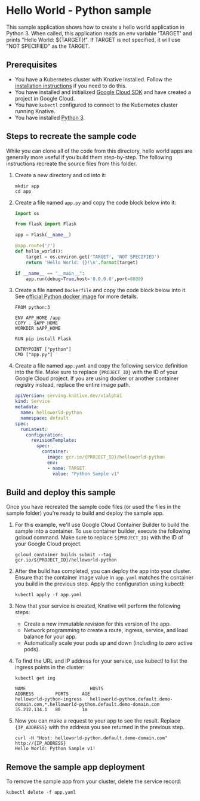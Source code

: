 # Hello World - Python sample

This sample application shows how to create a hello world application in Python 3.
When called, this application reads an env variable 'TARGET' 
and prints "Hello World: ${TARGET}!".
If TARGET is not specified, it will use "NOT SPECIFIED" as the TARGET.

## Prerequisites

* You have a Kubernetes cluster with Knative installed. Follow the [installation instructions](https://github.com/knative/install/) if you need to do this. 
* You have installed and initialized [Google Cloud SDK](https://cloud.google.com/sdk/docs/) and have created a project in Google Cloud.
* You have `kubectl` configured to connect to the Kubernetes cluster running Knative.
* You have installed [Python 3](https://www.python.org/downloads/).

## Steps to recreate the sample code

While you can clone all of the code from this directory, hello world apps are generally more useful if you build them step-by-step. The following instructions recreate the source files from this folder.

1. Create a new directory and cd into it:
    ````shell
    mkdir app
    cd app
    ````
1. Create a file named `app.py` and copy the code block below into it:

    ```python
    import os

    from flask import Flask

    app = Flask(__name__)

    @app.route('/')
    def hello_world():
        target = os.environ.get('TARGET', 'NOT SPECIFIED')
        return 'Hello World: {}!\n'.format(target)

    if __name__ == "__main__":
        app.run(debug=True,host='0.0.0.0',port=8080)
    ```

1. Create a file named `Dockerfile` and copy the code block below into it. See [official Python docker image](https://hub.docker.com/_/python/) for more details.

    ```docker
    FROM python:3

    ENV APP_HOME /app
    COPY . $APP_HOME
    WORKDIR $APP_HOME

    RUN pip install Flask

    ENTRYPOINT ["python"]
    CMD ["app.py"]
    ```

1. Create a file named `app.yaml` and copy the following service definition into the file. Make sure to replace `{PROJECT_ID}` with the ID of your Google Cloud project. If you are using docker or another container registry instead, replace the entire image path.

    ```yaml
    apiVersion: serving.knative.dev/v1alpha1
    kind: Service
    metadata:
      name: helloworld-python
      namespace: default
    spec:
      runLatest:
        configuration:
          revisionTemplate:
            spec:
              container:
                image: gcr.io/{PROJECT_ID}/helloworld-python
                env:
                - name: TARGET
                  value: "Python Sample v1"
    ```

## Build and deploy this sample

Once you have recreated the sample code files (or used the files in the sample folder) you're ready to build and deploy the sample app.

1. For this example, we'll use Google Cloud Container Builder to build the sample into a container. To use container builder, execute the following gcloud command. Make sure to replace `${PROJECT_ID}` with the ID of your Google Cloud project.

    ```shell
    gcloud container builds submit --tag gcr.io/${PROJECT_ID}/helloworld-python
    ```

1. After the build has completed, you can deploy the app into your cluster. Ensure that the container image value in `app.yaml` matches the container you build in the previous step. Apply the configuration using kubectl:

    ```shell
    kubectl apply -f app.yaml
    ```

1. Now that your service is created, Knative will perform the following steps:
   * Create a new immutable revision for this version of the app.
   * Network programming to create a route, ingress, service, and load balance for your app.
   * Automatically scale your pods up and down (including to zero active pods).

1. To find the URL and IP address for your service, use kubectl to list the ingress points in the cluster:

    ```shell
    kubectl get ing

    NAME                        HOSTS                                                                                   ADDRESS        PORTS     AGE
    helloworld-python-ingress   helloworld-python.default.demo-domain.com,*.helloworld-python.default.demo-domain.com   35.232.134.1   80        1m
    ```

1. Now you can make a request to your app to see the result. Replace `{IP_ADDRESS}` with the address you see returned in the previous step.

    ```shell
    curl -H "Host: helloworld-python.default.demo-domain.com" http://{IP_ADDRESS}
    Hello World: Python Sample v1!
    ```

## Remove the sample app deployment

To remove the sample app from your cluster, delete the service record:

```shell
kubectl delete -f app.yaml
```
